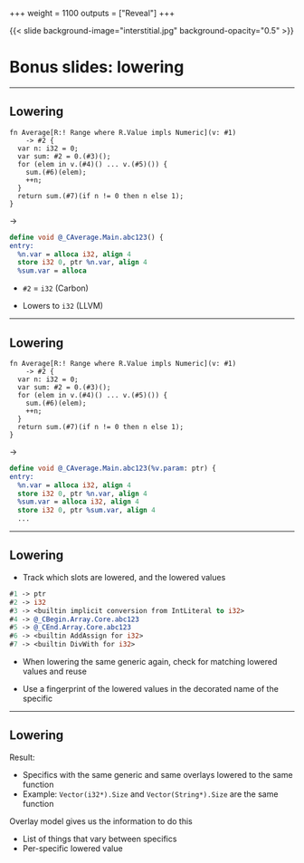 +++
weight = 1100
outputs = ["Reveal"]
+++

{{< slide background-image="interstitial.jpg" background-opacity="0.5" >}}

# Bonus slides: lowering

---

## Lowering

```carbon
fn Average[R:! Range where R.Value impls Numeric](v: #1)
    -> #2 {
  var n: i32 = 0;
  var sum: #2 = 0.(#3)();
  for (elem in v.(#4)() ... v.(#5)()) {
    sum.(#6)(elem);
    ++n;
  }
  return sum.(#7)(if n != 0 then n else 1);
}
```

<div class="fragment">

->

```llvm
define void @_CAverage.Main.abc123() {
entry:
  %n.var = alloca i32, align 4
  store i32 0, ptr %n.var, align 4
  %sum.var = alloca
```

</div>
<div class="fragment">

- `#2` = `i32` (Carbon)

</div>
<div class="fragment">

- Lowers to `i32` (LLVM)

</div>

---

## Lowering

```carbon
fn Average[R:! Range where R.Value impls Numeric](v: #1)
    -> #2 {
  var n: i32 = 0;
  var sum: #2 = 0.(#3)();
  for (elem in v.(#4)() ... v.(#5)()) {
    sum.(#6)(elem);
    ++n;
  }
  return sum.(#7)(if n != 0 then n else 1);
}
```

<div class="fragment">

->

```llvm
define void @_CAverage.Main.abc123(%v.param: ptr) {
entry:
  %n.var = alloca i32, align 4
  store i32 0, ptr %n.var, align 4
  %sum.var = alloca i32, align 4
  store i32 0, ptr %sum.var, align 4
  ...
```

---

## Lowering

- Track which slots are lowered, and the lowered values

```llvm
#1 -> ptr
#2 -> i32
#3 -> <builtin implicit conversion from IntLiteral to i32>
#4 -> @_CBegin.Array.Core.abc123
#5 -> @_CEnd.Array.Core.abc123
#6 -> <builtin AddAssign for i32>
#7 -> <builtin DivWith for i32>
```

<div class="fragment">

- When lowering the same generic again, check for matching lowered values and reuse

</div>
<div class="fragment">

- Use a fingerprint of the lowered values in the decorated name of the specific

</div>

---

## Lowering

Result:

- Specifics with the same generic and same overlays lowered to the same function
- Example: `Vector(i32*).Size` and `Vector(String*).Size` are the same function

<div class="fragment">

Overlay model gives us the information to do this

- List of things that vary between specifics
- Per-specific lowered value

</div>

<!--

Imperfect: recursion / mutual recursion break the scheme, need to identify and
handle SCCs

-->